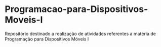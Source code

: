 # Programacao-para-Dispositivos-Moveis-I
Repositório destinado a realização de atividades referentes a matéria de Programação para Dispositivos Móveis I

